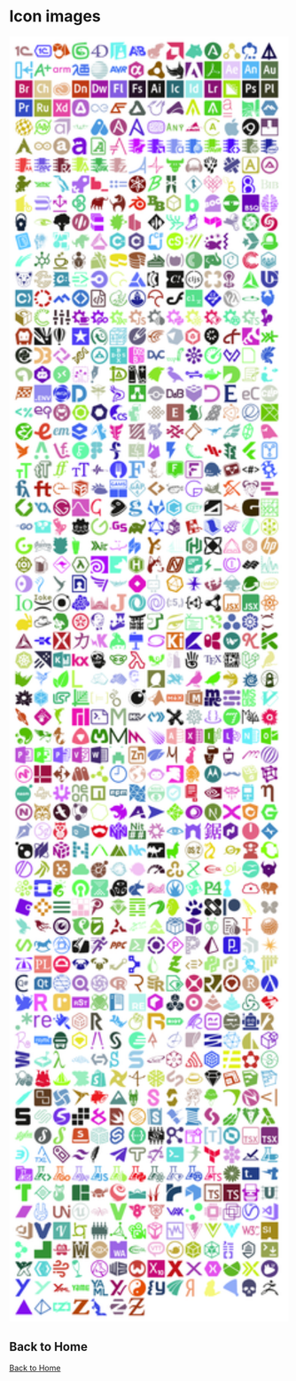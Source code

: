 # Icon images

<p align="center">
<img width="650" src="/static/images/file-icons-optimized.png" />
</p>

## Back to Home

[Back to Home](/)
